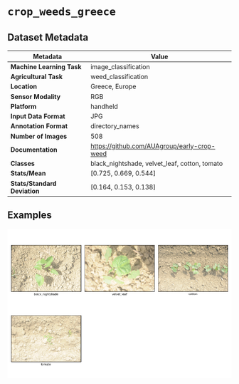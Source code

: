 
# `crop_weeds_greece`

## Dataset Metadata

| Metadata | Value |
| --- | --- |
| **Machine Learning Task** | image_classification |
| **Agricultural Task** | weed_classification |
| **Location** | Greece, Europe |
| **Sensor Modality** | RGB |
| **Platform** | handheld |
| **Input Data Format** | JPG |
| **Annotation Format** | directory_names |
| **Number of Images** | 508 |
| **Documentation** | https://github.com/AUAgroup/early-crop-weed |
| **Classes** | black_nightshade, velvet_leaf, cotton, tomato |
| **Stats/Mean** | [0.725, 0.669, 0.544] |
| **Stats/Standard Deviation** | [0.164, 0.153, 0.138] |


## Examples

![Example Images for crop_weeds_greece](https://github.com/Project-AgML/AgML/blob/dev/docs/sample_images/crop_weeds_greece_examples.png)